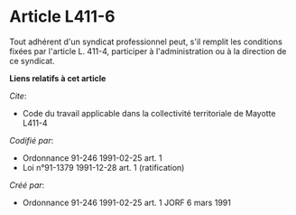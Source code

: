 # Article L411-6

Tout adhérent d'un syndicat professionnel peut, s'il remplit les conditions fixées par l'article L. 411-4, participer à
l'administration ou à la direction de ce syndicat.

**Liens relatifs à cet article**

_Cite_:

  - Code du travail applicable dans la collectivité territoriale de Mayotte L411-4

_Codifié par_:

  - Ordonnance 91-246 1991-02-25 art. 1
  - Loi n°91-1379 1991-12-28 art. 1 (ratification)

_Créé par_:

  - Ordonnance 91-246 1991-02-25 art. 1 JORF 6 mars 1991
